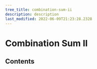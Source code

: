 ```yaml
---
tree_title: combination-sum-ii
description: description
last_modified: 2022-06-09T21:23:28.2328
---
```


# Combination Sum II

## Contents
